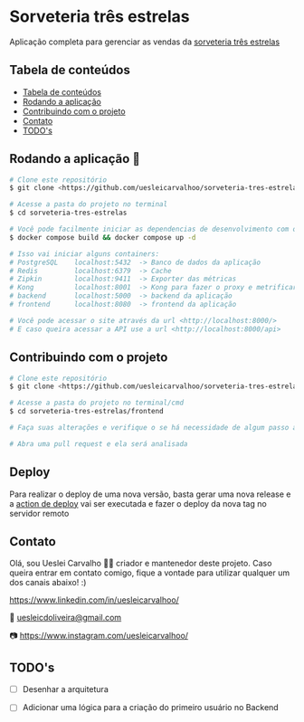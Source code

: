# Sorveteria três estrelas

Aplicação completa para gerenciar as vendas da [sorveteria três estrelas](https://www.instagram.com/sorveteria3estrelas_/)

## Tabela de conteúdos

- [Tabela de conteúdos](#tabela-de-conteúdos)
- [Rodando a aplicação](#rodando-a-aplicação-)
- [Contribuindo com o projeto](#contribuindo-com-o-projeto)
- [Contato](#contato)
- [TODO's](#todos)

## Rodando a aplicação 🎲

```bash
# Clone este repositório
$ git clone <https://github.com/uesleicarvalhoo/sorveteria-tres-estrelas>

# Acesse a pasta do projeto no terminal
$ cd sorveteria-tres-estrelas

# Você pode facilmente iniciar as dependencias de desenvolvimento com o comando
$ docker compose build && docker compose up -d

# Isso vai iniciar alguns containers:
# PostgreSQL    localhost:5432  -> Banco de dados da aplicação
# Redis         localhost:6379  -> Cache
# Zipkin        localhost:9411  -> Exporter das métricas
# Kong          localhost:8001  -> Kong para fazer o proxy e metrificar a aplicação
# backend       localhost:5000  -> backend da aplicação
# frontend      localhost:8080  -> frontend da aplicação

# Você pode acessar o site através da url <http://localhost:8000/>
# E caso queira acessar a API use a url <http://localhost:8000/api>
```

## Contribuindo com o projeto

```bash
# Clone este repositório
$ git clone <https://github.com/uesleicarvalhoo/sorveteria-tres-estrelas>

# Acesse a pasta do projeto no terminal/cmd
$ cd sorveteria-tres-estrelas/frontend

# Faça suas alterações e verifique o se há necessidade de algum passo adicional no README.md dos projetos que você realizou alguma alteração

# Abra uma pull request e ela será analisada
```

## Deploy

Para realizar o deploy de uma nova versão, basta gerar uma nova release e a [action de deploy](https://github.com/uesleicarvalhoo/sorveteria-tres-estrelas/actions/workflows/release.yml) vai ser executada e fazer o deploy da nova tag no servidor remoto

## Contato

Olá, sou Ueslei Carvalho 👋🏻 criador e mantenedor deste projeto. Caso queira entrar em contato comigo, fique a vontade para utilizar qualquer um dos canais abaixo! :)

<https://www.linkedin.com/in/uesleicarvalhoo/>

📧 uesleicdoliveira@gmail.com

📷 <https://www.instagram.com/uesleicarvalhoo/>

## TODO's

- [ ] Desenhar a arquitetura
- [ ] Adicionar uma lógica para a criação do primeiro usuário no Backend

